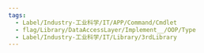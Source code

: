 ```yaml
---
tags:
  - Label/Industry-工业科学/IT/APP/Command/Cmdlet
  - flag/Library/DataAccessLayer/Implement__/OOP/Type
  - Label/Industry-工业科学/IT/Library/3rdLibrary
---
```

